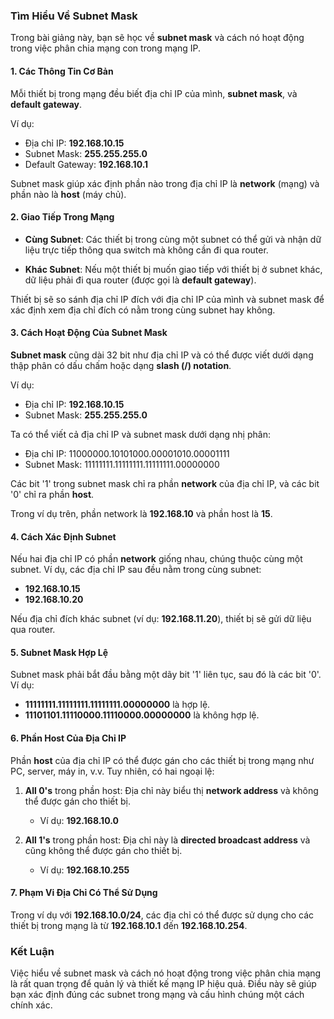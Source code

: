 ### Tìm Hiểu Về Subnet Mask

Trong bài giảng này, bạn sẽ học về **subnet mask** và cách nó hoạt động trong việc phân chia mạng con trong mạng IP.

#### 1. Các Thông Tin Cơ Bản

Mỗi thiết bị trong mạng đều biết địa chỉ IP của mình, **subnet mask**, và **default gateway**.

Ví dụ:
- Địa chỉ IP: **192.168.10.15**
- Subnet Mask: **255.255.255.0**
- Default Gateway: **192.168.10.1**

Subnet mask giúp xác định phần nào trong địa chỉ IP là **network** (mạng) và phần nào là **host** (máy chủ).

#### 2. Giao Tiếp Trong Mạng

- **Cùng Subnet**: Các thiết bị trong cùng một subnet có thể gửi và nhận dữ liệu trực tiếp thông qua switch mà không cần đi qua router.
  
- **Khác Subnet**: Nếu một thiết bị muốn giao tiếp với thiết bị ở subnet khác, dữ liệu phải đi qua router (được gọi là **default gateway**).

Thiết bị sẽ so sánh địa chỉ IP đích với địa chỉ IP của mình và subnet mask để xác định xem địa chỉ đích có nằm trong cùng subnet hay không.

#### 3. Cách Hoạt Động Của Subnet Mask

**Subnet mask** cũng dài 32 bit như địa chỉ IP và có thể được viết dưới dạng thập phân có dấu chấm hoặc dạng **slash (/) notation**.

Ví dụ:
- Địa chỉ IP: **192.168.10.15**
- Subnet Mask: **255.255.255.0**

Ta có thể viết cả địa chỉ IP và subnet mask dưới dạng nhị phân:

- Địa chỉ IP: 11000000.10101000.00001010.00001111
- Subnet Mask: 11111111.11111111.11111111.00000000

Các bit '1' trong subnet mask chỉ ra phần **network** của địa chỉ IP, và các bit '0' chỉ ra phần **host**.

Trong ví dụ trên, phần network là **192.168.10** và phần host là **15**.

#### 4. Cách Xác Định Subnet

Nếu hai địa chỉ IP có phần **network** giống nhau, chúng thuộc cùng một subnet. Ví dụ, các địa chỉ IP sau đều nằm trong cùng subnet:

- **192.168.10.15**
- **192.168.10.20**

Nếu địa chỉ đích khác subnet (ví dụ: **192.168.11.20**), thiết bị sẽ gửi dữ liệu qua router.

#### 5. Subnet Mask Hợp Lệ

Subnet mask phải bắt đầu bằng một dãy bit '1' liên tục, sau đó là các bit '0'. Ví dụ:

- **11111111.11111111.11111111.00000000** là hợp lệ.
- **11101101.11110000.11110000.00000000** là không hợp lệ.

#### 6. Phần Host Của Địa Chỉ IP

Phần **host** của địa chỉ IP có thể được gán cho các thiết bị trong mạng như PC, server, máy in, v.v. Tuy nhiên, có hai ngoại lệ:

1. **All 0's** trong phần host: Địa chỉ này biểu thị **network address** và không thể được gán cho thiết bị.
  
   - Ví dụ: **192.168.10.0**

2. **All 1's** trong phần host: Địa chỉ này là **directed broadcast address** và cũng không thể được gán cho thiết bị.

   - Ví dụ: **192.168.10.255**

#### 7. Phạm Vi Địa Chỉ Có Thể Sử Dụng

Trong ví dụ với **192.168.10.0/24**, các địa chỉ có thể được sử dụng cho các thiết bị trong mạng là từ **192.168.10.1** đến **192.168.10.254**.

### Kết Luận

Việc hiểu về subnet mask và cách nó hoạt động trong việc phân chia mạng là rất quan trọng để quản lý và thiết kế mạng IP hiệu quả. Điều này sẽ giúp bạn xác định đúng các subnet trong mạng và cấu hình chúng một cách chính xác.
